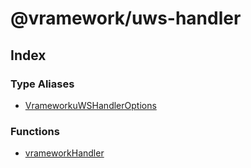 # @vramework/uws-handler

## Index

### Type Aliases

- [VrameworkuWSHandlerOptions](type-aliases/VrameworkuWSHandlerOptions.md)

### Functions

- [vrameworkHandler](functions/vrameworkHandler.md)
